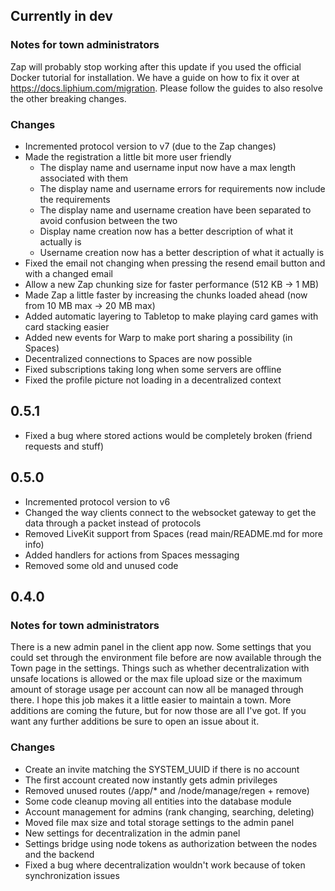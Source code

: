 ## Currently in dev

### Notes for town administrators

Zap will probably stop working after this update if you used the official Docker tutorial for installation. We have a guide on how to fix it over at https://docs.liphium.com/migration. Please follow the guides to also resolve the other breaking changes.

### Changes

- Incremented protocol version to v7 (due to the Zap changes)
- Made the registration a little bit more user friendly
  - The display name and username input now have a max length associated with them
  - The display name and username errors for requirements now include the requirements
  - The display name and username creation have been separated to avoid confusion between the two
  - Display name creation now has a better description of what it actually is
  - Username creation now has a better description of what it actually is
- Fixed the email not changing when pressing the resend email button and with a changed email
- Allow a new Zap chunking size for faster performance (512 KB -> 1 MB)
- Made Zap a little faster by increasing the chunks loaded ahead (now from 10 MB max -> 20 MB max)
- Added automatic layering to Tabletop to make playing card games with card stacking easier
- Added new events for Warp to make port sharing a possibility (in Spaces)
- Decentralized connections to Spaces are now possible
- Fixed subscriptions taking long when some servers are offline
- Fixed the profile picture not loading in a decentralized context

## 0.5.1

- Fixed a bug where stored actions would be completely broken (friend requests and stuff)

## 0.5.0

- Incremented protocol version to v6
- Changed the way clients connect to the websocket gateway to get the data through a packet instead of protocols
- Removed LiveKit support from Spaces (read main/README.md for more info)
- Added handlers for actions from Spaces messaging
- Removed some old and unused code

## 0.4.0

### Notes for town administrators

There is a new admin panel in the client app now. Some settings that you could set through the environment file before are now available through the Town page in the settings. Things such as whether decentralization with unsafe locations is allowed or the max file upload size or the maximum amount of storage usage per account can now all be managed through there. I hope this job makes it a little easier to maintain a town. More additions are coming the future, but for now those are all I've got. If you want any further additions be sure to open an issue about it.

### Changes

- Create an invite matching the SYSTEM_UUID if there is no account
- The first account created now instantly gets admin privileges
- Removed unused routes (/app/\* and /node/manage/regen + remove)
- Some code cleanup moving all entities into the database module
- Account management for admins (rank changing, searching, deleting)
- Moved file max size and total storage settings to the admin panel
- New settings for decentralization in the admin panel
- Settings bridge using node tokens as authorization between the nodes and the backend
- Fixed a bug where decentralization wouldn't work because of token synchronization issues
